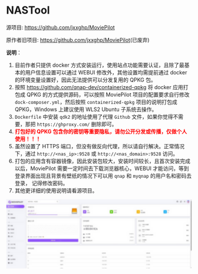 # NASTool

源项目: <https://github.com/jxxghp/MoviePilot>

原作者旧项目: <https://github.com/jxxghp/MoviePilot>(已废弃)

**说明**：

1. 目前作者只提供 docker 方式安装运行，使用站点功能需要认证，且除了最基本的用户信息设置可以通过 WEBUI 修改外，其他设置均需提前通过 docker 的环境变量设置好，因此无法提供可以分发复用的 QPKG 包。
2. 按照 <https://github.com/qnap-dev/containerized-qpkg> 将 docker 应用打包成 QPKG 的方式提供源码，可以按照 MoviePilot 项目的配置要求自行修改 `dock-composer.yml`，然后按照 `containerized-qpkg` 项目的说明打包成 QPKG，Windows 上建议使用 WLS2 Ubuntu 子系统去操作。
3. `Dockerfile` 中安装 `qdk2` 的地址使用了代理 `Github` 文件，如果你觉得不需要，那把 `https://ghproxy.com/` 删除即可。
4. <span style="color:red;font-weight:bold">打包好的 QPKG 包含你的密钥等重要隐私，请勿公开分发或传播，仅做个人使用！！！</span>
5. 虽然设置了 HTTPS 端口，但没有做反向代理，所以请自行解决。正常情况下，通过 `http://<nas_ip>:9528` 或 `http://<nas_domain>:9528` 访问。
6. 打包的应用含有容器镜像，因此安装包较大，安装时间较长，且首次安装完成以后，MoviePilot 需要一定时间去下载浏览器核心，WEBUI 才能访问，等到登录界面出现且背景有壁纸的情况下可以用 `qnap` 和 `myqnap` 的用户名和密码去登录， 记得修改密码。
7. 其他更详细的使用说明请看源项目。

![moviepilot](/moviepilot/moviepilot.png)
